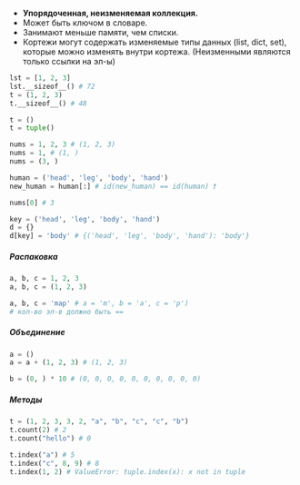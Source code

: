 - **Упорядоченная, неизменяемая коллекция.**
- Может быть ключом в словаре.
- Занимают меньше памяти, чем списки.
- Кортежи могут содержать изменяемые типы данных (list, dict, set), которые можно изменять внутри кортежа. (Неизменными являются только ссылки на эл-ы)

```python
lst = [1, 2, 3]
lst.__sizeof__() # 72
t = (1, 2, 3)
t.__sizeof__() # 48

t = ()
t = tuple()
```

```python
nums = 1, 2, 3 # (1, 2, 3)
nums = 1, # (1, )
nums = (3, )

human = ('head', 'leg', 'body', 'hand')
new_human = human[:] # id(new_human) == id(human) ❗️

nums[0] # 3

key = ('head', 'leg', 'body', 'hand')
d = {}
d[key] = 'body' # {('head', 'leg', 'body', 'hand'): 'body'}
```
##### Распаковка
```python
a, b, c = 1, 2, 3
a, b, c = (1, 2, 3)

a, b, c = 'map' # a = 'm', b = 'a', c = 'p') 
# кол-во эл-в должно быть ==
```
##### Объединение
```python
a = ()
a = a + (1, 2, 3) # (1, 2, 3)

b = (0, ) * 10 # (0, 0, 0, 0, 0, 0, 0, 0, 0, 0)
```
##### Методы
```python
t = (1, 2, 3, 3, 2, "a", "b", "c", "c", "b")
t.count(2) # 2
t.count("hello") # 0

t.index("a") # 5
t.index("c", 8, 9) # 8
t.index(1, 2) # ValueError: tuple.index(x): x not in tuple
```